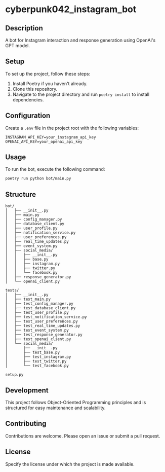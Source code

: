 # cyberpunk042_instagram_bot

## Description
A bot for Instagram interaction and response generation using OpenAI's GPT model.

## Setup
To set up the project, follow these steps:

1. Install Poetry if you haven't already.
2. Clone this repository.
3. Navigate to the project directory and run `poetry install` to install dependencies.

## Configuration
Create a `.env` file in the project root with the following variables:

```
INSTAGRAM_API_KEY=your_instagram_api_key
OPENAI_API_KEY=your_openai_api_key
```

## Usage
To run the bot, execute the following command:

```bash
poetry run python bot/main.py
```

## Structure
```
bot/
│   ├── __init__.py
│   ├── main.py
│   ├── config_manager.py
│   ├── database_client.py
│   ├── user_profile.py
│   ├── notification_service.py
│   ├── user_preferences.py
│   ├── real_time_updates.py
│   ├── event_system.py
│   ├── social_media/
│   │   ├── __init__.py
│   │   ├── base.py
│   │   ├── instagram.py
│   │   ├── twitter.py
│   │   └── facebook.py
│   ├── response_generator.py
│   └── openai_client.py

tests/
│   ├── __init__.py
│   ├── test_main.py
│   ├── test_config_manager.py
│   ├── test_database_client.py
│   ├── test_user_profile.py
│   ├── test_notification_service.py
│   ├── test_user_preferences.py
│   ├── test_real_time_updates.py
│   ├── test_event_system.py
│   ├── test_response_generator.py
│   ├── test_openai_client.py
│   └── social_media/
│       ├── __init__.py
│       ├── test_base.py
│       ├── test_instagram.py
│       ├── test_twitter.py
│       └── test_facebook.py

setup.py
```

## Development
This project follows Object-Oriented Programming principles and is structured for easy maintenance and scalability.

## Contributing
Contributions are welcome. Please open an issue or submit a pull request.

## License
Specify the license under which the project is made available.
